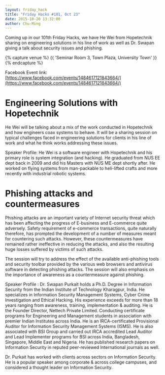 ```yaml
---
layout: friday_hack
title: "Friday Hacks #101, Oct 23"
date: 2015-10-20 13:32:00
author: Chu-Ming
---
```


Coming up in our 101th Friday Hacks, we have He Wei from Hopetechnik sharing on engineering solutions in his line of work as well as Dr. Swapan giving a talk about security issues and phishing.

{% capture venue %}
    {{ 'Seminar Room 3, Town Plaza, University Town' }}
{% endcapture %}

Facebook Event link: [https://www.facebook.com/events/1484617121843664/](https://www.facebook.com/events/1484617121843664/)

# Engineering Solutions with Hopetechnik
He Wei will be talking about a mix of the work conducted in Hopetechnik and how engineers coax systems to behave. It will be a sharing session on typical challenges faced in engineering solutions for clients in his line of work and what he think works addressing these issues.

Speaker Profile:
He Wei is a software engineer with Hopetechnik and his primary role is system integration (and hacking).
He graduated from NUS EE dept back in 2009 and did his Masters with NUS ME dept shortly after. He worked on flying systems from man-packable to heli-lifted crafts and more recently with industrial robotic systems.

# Phishing attacks and countermeasures
Phishing attacks are an important variety of Internet security threat which has been affecting the progress of E-business and E-commerce quite adversely. Safety requirement of e-commerce transactions, quite naturally therefore, has prompted the development of a number of measures meant for countering such attacks. However, these countermeasures have remained rather ineffective in reducing the attacks, and also the resulting huge losses suffered by victims of such attacks. 

The session will try to address the effect of the available anti-phishing tools and security toolbar provided by the various web browsers and antivirus software in detecting phishing attacks. The session will also emphasis on the importance of awareness as a countermeasure against phishing. 

Speaker Profile :
Dr. Swapan Purkait holds a Ph.D. Degree in Information Security from the Indian Institute of Technology Kharagpur, India. He specializes in Information Security Management Systems, Cyber Crime Investigation and Ethical Hacking. His experience exceeds for more than 18 years ranging from awareness, training, implementation & auditing. He is the Founder Director, Nettech Private Limited. Conducting certificate programs for Engineering and Management students in association with premier Indian Institutes across India. He is an IRCA-certificated Provisional Auditor for Information Security Management Systems (ISMS). He is also associated with BSI Group and carried out IRCA accredited Lead Auditor and Lead Implementer programs for BSI across India, Bangladesh, Singapore, Middle East and Nigeria. He has published research papers on Information Security in reputed peer-reviewed International journals as well. 

Dr. Purkait has worked with clients across sectors on Information Security. He is a popular speaker among corporate & across college campuses, and considered a thought leader on Information Security.
